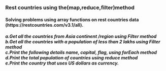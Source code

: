 <h3>Rest countries using the(map,reduce,filter)method</h3>

<h4>Solving problems using array functions on rest countries data (https://restcountries.com/v3.1/all).</h4>
<h5>a.Get all the countries from Asia continent /region using Filter method  <br>
b.Get all the countries with a population of less than 2 lakhs using Filter method  <br>
c.Print the following details name, capital, flag, using forEach method  <br>
d.Print the total population of countries using reduce method  <br>
e.Print the country that uses US dollars as currency.</h5>  <br>
